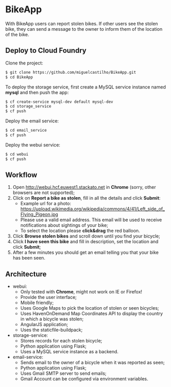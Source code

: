 # BikeApp
With BikeApp users can report stolen bikes. If other users see the stolen bike, they can send a message to the owner to inform them of the location of the bike.

## Deploy to Cloud Foundry
Clone the project:
```sh
$ git clone https://github.com/miguelcastilho/BikeApp.git
$ cd BikeApp
```

To deploy the storage service, first create a MySQL service instance named **mysql** and then push the app:
```sh
$ cf create-service mysql-dev default mysql-dev
$ cd storage_service
$ cf push
```

Deploy the email service:
```sh
$ cd email_service
$ cf push
```

Deploy the webui service:
```sh
$ cd webui
$ cf push
```

## Workflow
1. Open http://webui.hcf.euwest1.stackato.net in **Chrome** (sorry, other browsers are not supported);
2. Click on **Report a bike as stolen**, fill in all the details and click **Submit**:
   * Example url for a photo: https://upload.wikimedia.org/wikipedia/commons/4/41/Left_side_of_Flying_Pigeon.jpg
   * Please use a valid email address. This email will be used to receive notifications about sightings of your bike;
   * To select the location please **click&drag** the red balloon.
3. Click **Browse stolen bikes** and scroll down until you find your bicycle;
4. Click **I have seen this bike** and fill in description, set the location and click **Submit**;
5. After a few minutes you should get an email telling you that your bike has been seen.

## Architecture
* webui:
  * Only tested with **Chrome**, might not work on IE or Firefox!
  * Provide the user interface;
  * Mobile friendly;
  * Uses Google Maps to pick the location of stolen or seen bicycles;
  * Uses HavenOnDemand Map Coordinates API to display the country in which a bicycle was stolen;
  * AngularJS application;
  *	Uses the staticfile-buildpack;
* storage-service:
  * Stores records for each stolen bicycle;
  * Python application using Flask;
  * Uses a MySQL service instance as a backend.
* email-service:
  * Sends email to the owner of a bicycle when it was reported as seen;
  * Python application using Flask;
  * Uses Gmail SMTP server to send emails;
  * Gmail Account can be configured via environment variables.
